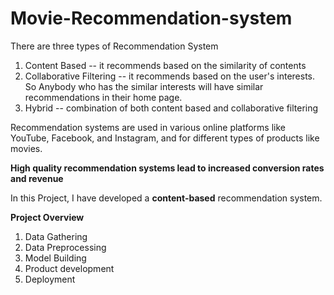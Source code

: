 # Movie-Recommendation-system

There are three types of Recommendation System 
1. Content Based -- it recommends based on the similarity of contents
2. Collaborative Filtering -- it recommends based on the user's interests. So Anybody who has the similar interests will have similar recommendations in their home page.
3. Hybrid -- combination of both content based and collaborative filtering

Recommendation systems are used in various online platforms like YouTube, Facebook, and Instagram, and for different types of products like movies.
   
**High quality recommendation systems lead to increased conversion rates and revenue**

In this Project, I have developed a **content-based** recommendation system.

**Project Overview**
1. Data Gathering
2. Data Preprocessing
3. Model Building
4. Product development
5. Deployment


